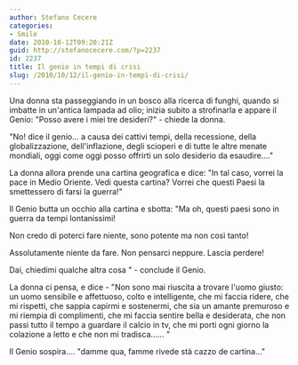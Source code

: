 ```yaml
---
author: Stefano Cecere
categories:
- Smile
date: 2010-10-12T09:20:21Z
guid: http://stefanocecere.com/?p=2237
id: 2237
title: Il genio in tempi di crisi
slug: /2010/10/12/il-genio-in-tempi-di-crisi/
---
```


Una donna sta passeggiando in un bosco alla ricerca di funghi, quando si imbatte in un'antica lampada ad olio; inizia subito a strofinarla e appare il Genio: "Posso avere i miei tre desideri?" - chiede la donna.
  
"No! dice il genio… a causa dei cattivi tempi, della recessione, della globalizzazione, dell'inflazione, degli scioperi e di tutte le altre menate mondiali, oggi come oggi posso offrirti un solo desiderio da esaudire…."

La donna allora prende una cartina geografica e dice: "In tal caso, vorrei la pace in Medio Oriente. Vedi questa cartina? Vorrei che questi Paesi la smettessero di farsi la guerra!"

Il Genio butta un occhio alla cartina e sbotta: "Ma oh, questi paesi sono in guerra da tempi lontanissimi!
  
Non credo di poterci fare niente, sono potente ma non così tanto!
  
Assolutamente niente da fare. Non pensarci neppure. Lascia perdere!
  
Dai, chiedimi qualche altra cosa " - conclude il Genio.

La donna ci pensa, e dice - "Non sono mai riuscita a trovare l'uomo giusto: un uomo sensibile e affettuoso, colto e intelligente, che mi faccia ridere, che mi rispetti, che sappia capirmi e sostenermi, che sia un amante premuroso e mi riempia di complimenti, che mi faccia sentire bella e desiderata, che non passi tutto il tempo a guardare il calcio in tv, che mi porti ogni giorno la colazione a letto e che non mi tradisca…… "

Il Genio sospira…. "damme qua, famme rivede stà cazzo de cartina…"